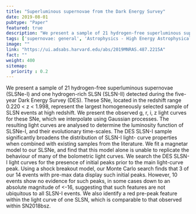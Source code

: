```yaml
---
title: "Superluminous supernovae from the Dark Energy Survey"
date: 2019-08-01
pubtype: "Paper"
featured: true
description: "We present a sample of 21 hydrogen-free superluminous supernovae (SLSNe-I) and one hydrogen-rich SLSN (SLSN-II) detected during the five-year Dark Energy Survey (DES). These SNe, located in the redshift range 0.220 < z < 1.998, represent the largest homogeneously selected sample of SLSN events at high redshift. We present the observed g, r, i, z light curves for these SNe, which we interpolate using Gaussian processes. The resulting light curves are analysed to determine the luminosity function of SLSNe-I, and their evolutionary time-scales. The DES SLSN-I sample significantly broadens the distribution of SLSN-I light- curve properties when combined with existing samples from the literature. We fit a magnetar model to our SLSNe, and find that this model alone is unable to replicate the behaviour of many of the bolometric light curves. We search the DES SLSN-I light curves for the presence of initial peaks prior to the main light-curve peak. Using a shock breakout model, our Monte Carlo search finds that 3 of our 14 events with pre-max data display such initial peaks. However, 10 events show no evidence for such peaks, in some cases down to an absolute magnitude of <-16, suggesting that such features are not ubiquitous to all SLSN-I events. We also identify a red pre-peak feature within the light curve of one SLSN, which is comparable to that observed within SN2018bsz."
tags: ['supernovae: general', 'Astrophysics - High Energy Astrophysical Phenomena']
image: ""
link: "https://ui.adsabs.harvard.edu/abs/2019MNRAS.487.2215A"
fact: ""
weight: 400
sitemap:
  priority : 0.2
---
```


We present a sample of 21 hydrogen-free superluminous supernovae (SLSNe-I) and one hydrogen-rich SLSN (SLSN-II) detected during the five-year Dark Energy Survey (DES). These SNe, located in the redshift range 0.220 < z < 1.998, represent the largest homogeneously selected sample of SLSN events at high redshift. We present the observed g, r, i, z light curves for these SNe, which we interpolate using Gaussian processes. The resulting light curves are analysed to determine the luminosity function of SLSNe-I, and their evolutionary time-scales. The DES SLSN-I sample significantly broadens the distribution of SLSN-I light- curve properties when combined with existing samples from the literature. We fit a magnetar model to our SLSNe, and find that this model alone is unable to replicate the behaviour of many of the bolometric light curves. We search the DES SLSN-I light curves for the presence of initial peaks prior to the main light-curve peak. Using a shock breakout model, our Monte Carlo search finds that 3 of our 14 events with pre-max data display such initial peaks. However, 10 events show no evidence for such peaks, in some cases down to an absolute magnitude of <-16, suggesting that such features are not ubiquitous to all SLSN-I events. We also identify a red pre-peak feature within the light curve of one SLSN, which is comparable to that observed within SN2018bsz.
